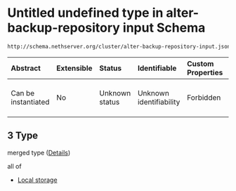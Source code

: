 # Untitled undefined type in alter-backup-repository input Schema

```txt
http://schema.nethserver.org/cluster/alter-backup-repository-input.json#/anyOf/3
```



| Abstract            | Extensible | Status         | Identifiable            | Custom Properties | Additional Properties | Access Restrictions | Defined In                                                                                                |
| :------------------ | :--------- | :------------- | :---------------------- | :---------------- | :-------------------- | :------------------ | :-------------------------------------------------------------------------------------------------------- |
| Can be instantiated | No         | Unknown status | Unknown identifiability | Forbidden         | Allowed               | none                | [alter-backup-repository-input.json\*](cluster/alter-backup-repository-input.json "open original schema") |

## 3 Type

merged type ([Details](alter-backup-repository-input-anyof-3.md))

all of

*   [Local storage](alter-backup-repository-input-anyof-3-allof-local-storage.md "check type definition")
